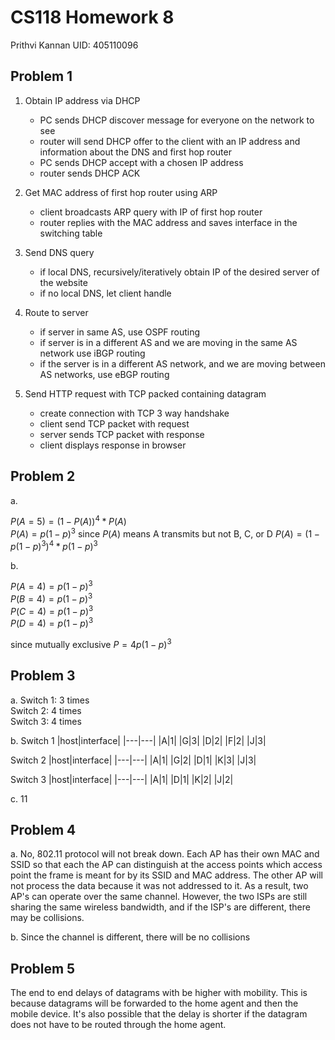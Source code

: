 # CS118 Homework 8

Prithvi Kannan
UID: 405110096

## Problem 1

1. Obtain IP address via DHCP

    - PC sends DHCP discover message for everyone on the network to see
    - router will send DHCP offer to the client with an IP address and information about the DNS and first hop router
    - PC sends DHCP accept with a chosen IP address
    - router sends DHCP ACK

2. Get MAC address of first hop router using ARP

    - client broadcasts ARP query with IP of first hop router
    - router replies with the MAC address and saves interface in the switching table

3. Send DNS query

    - if local DNS, recursively/iteratively obtain IP of the desired server of the website
    - if no local DNS, let client handle

4. Route to server

    - if server in same AS, use OSPF routing
    - if server is in a different AS and we are moving in the same AS network
    use iBGP routing
    - if the server is in a different AS network, and we are moving between AS networks,
    use eBGP routing

5. Send HTTP request with TCP packed containing datagram

    - create connection with TCP 3 way handshake
    - client send TCP packet with request
    - server sends TCP packet with response
    - client displays response in browser

## Problem 2

a. 

$P(A=5)=(1-P(A))^4*P(A)$ \
$P(A)=p(1-p)^3$ since $P(A)$ means A transmits but not B, C, or D
$P(A)=(1-p(1-p)^3)^4 *p(1-p)^3$

b. 

$P(A=4)=p(1-p)^3$ \
$P(B=4)=p(1-p)^3$ \
$P(C=4)=p(1-p)^3$ \
$P(D=4)=p(1-p)^3$ 

since mutually exclusive $P=4p(1-p)^3$

## Problem 3

a. Switch 1: 3 times \
Switch 2: 4 times \
Switch 3: 4 times

b. Switch 1
|host|interface|
|---|---|
|A|1|
|G|3|
|D|2|
|F|2|
|J|3| 

Switch 2
|host|interface|
|---|---|
|A|1|
|G|2|
|D|1|
|K|3|
|J|3| 

Switch 3
|host|interface|
|---|---|
|A|1|
|D|1|
|K|2|
|J|2|

c. 11


## Problem 4

a. No, 802.11 protocol will not break down. Each AP has their own MAC and SSID so that each the AP can distinguish at the access points which access point the frame is meant for by its SSID and MAC address. The other AP will not process the data because it was not addressed to it. As a result, two AP's can operate over the same channel. However, the two ISPs are still sharing the same wireless bandwidth, and if the ISP's are different, there may be collisions.

b. Since the channel is different, there will be no collisions

## Problem 5
 
The end to end delays of datagrams with be higher with mobility. This is because datagrams will be forwarded to the home agent and then the mobile device. It's also possible that the delay is shorter if the datagram does not have to be routed through the home agent. 

